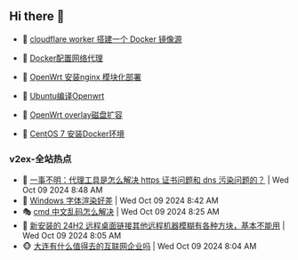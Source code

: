 ## Hi there 👋

<!--
**dkyg666/dkyg666** is a ✨ _special_ ✨ repository because its `README.md` (this file) appears on your GitHub profile.

Here are some ideas to get you started:

- 🔭 I’m currently working on ...
- 🌱 I’m currently learning ...
- 👯 I’m looking to collaborate on ...
- 🤔 I’m looking for help with ...
- 💬 Ask me about ...
- 📫 How to reach me: ...
- 😄 Pronouns: ...
- ⚡ Fun fact: ...
-->

<!-- BLOG-POST-LIST:START -->
- 🦩 [cloudflare worker 搭建一个 Docker 镜像源](http://blog.1996099.xyz/archives/cloudflare-worker-da-jian-yi-ge-docker-jing-xiang-zhan) 

- 🚦 [Docker配置网络代理](http://blog.1996099.xyz/archives/dockerpei-zhi-wang-luo-dai-li) 

- 🫶 [OpenWrt 安装nginx 模块化部署](http://blog.1996099.xyz/archives/openwrt-an-zhuang-nginx-mo-kuai-hua-bu-shu) 

- 🦄 [Ubuntu编译Openwrt](http://blog.1996099.xyz/archives/ubuntuzi-bian-yi-openwrt) 

- 🐻 [OpenWrt overlay磁盘扩容](http://blog.1996099.xyz/archives/openwrt-overlay) 

- 🤖 [CentOS 7 安装Docker环境](http://blog.1996099.xyz/archives/centos-docker) 
<!-- BLOG-POST-LIST:END -->

### v2ex-全站热点
<!-- v2ex:START -->
- 🥸 [一事不明：代理工具是怎么解决 https 证书问题和 dns 污染问题的？](https://www.v2ex.com/t/1078625#reply2) | Wed Oct 09 2024 8:48 AM
- 🤗 [Windows 字体渲染好差](https://www.v2ex.com/t/1078620#reply5) | Wed Oct 09 2024 8:42 AM
- 🎭 [cmd 中文乱码怎么解决](https://www.v2ex.com/t/1078610#reply4) | Wed Oct 09 2024 8:25 AM
- 🥷 [新安装的 24H2 远程桌面链接其他远程机器模糊有各种方块，基本不能用](https://www.v2ex.com/t/1078600#reply8) | Wed Oct 09 2024 8:05 AM
- 🐵 [大连有什么值得去的互联网企业吗](https://www.v2ex.com/t/1078599#reply8) | Wed Oct 09 2024 8:04 AM<!-- v2ex:END -->

